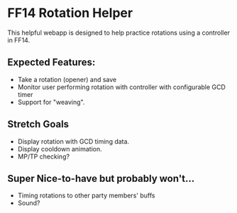 # FF14 Rotation Helper
This helpful webapp is designed to help practice rotations using a controller in FF14.

## Expected Features:
* Take a rotation (opener) and save
* Monitor user performing rotation with controller with configurable GCD timer
* Support for "weaving".

## Stretch Goals
* Display rotation with GCD timing data.
* Display cooldown animation.
* MP/TP checking?

## Super Nice-to-have but probably won't...
* Timing rotations to other party members' buffs
* Sound?

